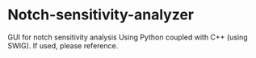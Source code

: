 # Notch-sensitivity-analyzer
GUI for notch sensitivity analysis Using Python coupled with C++ (using SWIG). If used, please reference.

